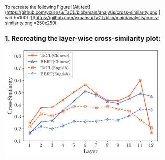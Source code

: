 To recreate the following Figure
![Alt text](https://github.com/yxuansu/TaCL/blob/main/analysis/cross-similarity.png | width=100)
![](https://github.com/yxuansu/TaCL/blob/main/analysis/cross-similarity.png =250x250)

## 1. Recreating the layer-wise cross-similarity plot:
<img src="https://github.com/yxuansu/TaCL/blob/main/analysis/cross-similarity.png" width="500" height="350">

